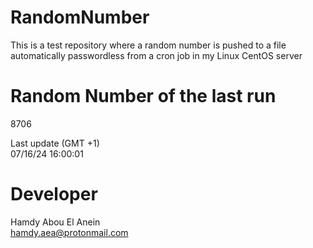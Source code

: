 # RandomNumber    
This is a test repository where a random number is pushed to a file automatically passwordless from a cron job in my Linux CentOS server    
# Random Number of the last run   
8706
      
Last update (GMT +1)    
07/16/24 16:00:01
# Developer    
Hamdy Abou El Anein   
hamdy.aea@protonmail.com
